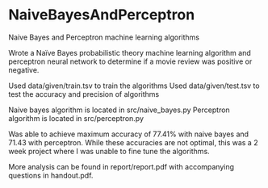 # NaiveBayesAndPerceptron
Naive Bayes and Perceptron machine learning algorithms

Wrote a Naïve Bayes probabilistic theory machine learning algorithm and perceptron neural network to determine if a movie review was positive or negative.

Used data/given/train.tsv to train the algorithms
Used data/given/test.tsv to test the accuracy and precision of algorithms

Naive bayes algorithm is located in src/naive_bayes.py
Perceptron algorithm is located in src/perceptron.py

Was able to achieve maximum accuracy of 77.41% with naive bayes and 71.43 with perceptron.  While these accuracies are not optimal, this was a 2 week project where 
I was unable to fine tune the algorithms.

More analysis can be found in report/report.pdf with accompanying questions in handout.pdf.
